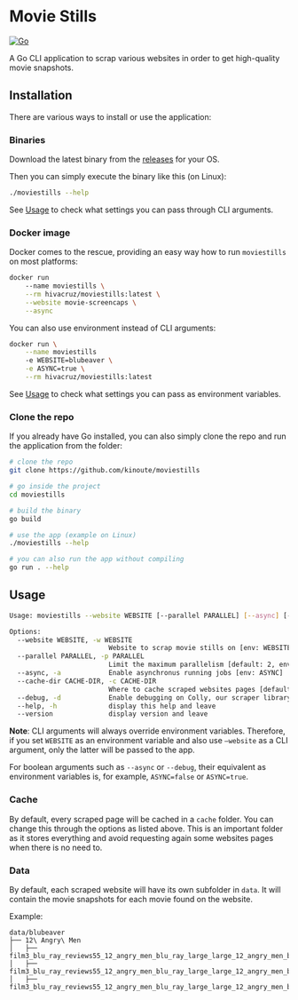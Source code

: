 # Movie Stills

[![Go](https://github.com/kinoute/moviestills/actions/workflows/ci.yml/badge.svg)](https://github.com/kinoute/moviestills/actions/workflows/ci.yml)

A Go CLI application to scrap various websites in order to get high-quality movie snapshots.

## Installation

There are various ways to install or use the application:

### Binaries

Download the latest binary from the [releases](https://github.com/kinoute/moviestills/releases) for your OS.

Then you can simply execute the binary like this (on Linux):

```bash
./moviestills --help
```

See [Usage](#Usage) to check what settings you can pass through CLI arguments.

### Docker image

Docker comes to the rescue, providing an easy way how to run `moviestills` on most platforms:

```bash
docker run 
    --name moviestills \
    --rm hivacruz/moviestills:latest \
    --website movie-screencaps \
    --async
```

You can also use environment instead of CLI arguments:

```bash
docker run \
    --name moviestills
    -e WEBSITE=blubeaver \
    -e ASYNC=true \
    --rm hivacruz/moviestills:latest
```

See [Usage](#Usage) to check what settings you can pass as environment variables.

### Clone the repo

If you already have Go installed, you can also simply clone the repo and run the application from the folder:

```bash
# clone the repo
git clone https://github.com/kinoute/moviestills

# go inside the project
cd moviestills

# build the binary
go build

# use the app (example on Linux)
./moviestills --help

# you can also run the app without compiling
go run . --help
```

## Usage

```bash
Usage: moviestills --website WEBSITE [--parallel PARALLEL] [--async] [--cache-dir CACHE-DIR] [--debug]

Options:
  --website WEBSITE, -w WEBSITE
                         Website to scrap movie stills on [env: WEBSITE]
  --parallel PARALLEL, -p PARALLEL
                         Limit the maximum parallelism [default: 2, env: PARALLEL]
  --async, -a            Enable asynchronus running jobs [env: ASYNC]
  --cache-dir CACHE-DIR, -c CACHE-DIR
                         Where to cache scraped websites pages [default: cache, env: CACHE_DIR]
  --debug, -d            Enable debugging on Colly, our scraper library [env: DEBUG]
  --help, -h             display this help and leave
  --version              display version and leave
```

**Note**: CLI arguments will always override environment variables. Therefore, if you set `WEBSITE` as an environment variable and also use `—website` as a CLI argument, only the latter will be passed to the app.

For boolean arguments such as `--async` or `--debug`, their equivalent as environment variables is, for example, `ASYNC=false` or `ASYNC=true`.

### Cache

By default, every scraped page will be cached in a `cache` folder. You can change this through the options as listed above. This is an important folder as it stores everything and avoid requesting again some websites pages when there is no need to.

### Data

By default, each scraped website will have its own subfolder in `data`. It will contain the movie snapshots for each movie found on the website.

Example:

```shell
data/blubeaver
├── 12\ Angry\ Men
│   ├── film3_blu_ray_reviews55_12_angry_men_blu_ray_large_large_12_angry_men_blu_ray_1.jpg
│   ├── film3_blu_ray_reviews55_12_angry_men_blu_ray_large_large_12_angry_men_blu_ray_1x.jpg
│   ├── film3_blu_ray_reviews55_12_angry_men_blu_ray_large_large_12_angry_men_blu_ray_2.jpg
```
